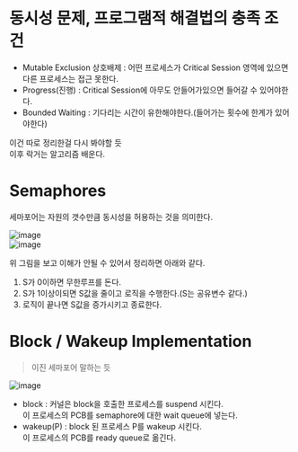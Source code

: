 # 동시성 문제, 프로그램적 해결법의 충족 조건 

* Mutable Exclusion 상호배제 : 어떤 프로세스가 Critical Session 영역에 있으면 다른 프로세스는 접근 못한다.   
* Progress(진행) : Critical Session에 아무도 안들어가있으면 들어갈 수 있어야한다.  
* Bounded Waiting : 기다리는 시간이 유한해야한다.(들어가는 횟수에 한계가 있어야한다)   
  
이건 따로 정리한걸 다시 봐야할 듯     
이후 락거는 알고리즘 배운다. 

# Semaphores 
세마포어는 자원의 갯수만큼 동시성을 허용하는 것을 의미한다.    

![image](https://user-images.githubusercontent.com/50267433/141104590-0db5ff4e-090c-4ff0-b7cc-70b6d03f61cf.png)   
![image](https://user-images.githubusercontent.com/50267433/141104931-44a172e3-3c07-4add-988b-8263d95bc8bd.png)      
   
위 그림을 보고 이해가 안될 수 있어서 정리하면 아래와 같다.   

1. S가 0이하면 무한루프를 돈다.   
2. S가 1이상이되면 S값을 줄이고 로직을 수행한다.(S는 공유변수 같다.)   
3. 로직이 끝나면 S값을 증가시키고 종료한다.   

# Block / Wakeup Implementation  
> 이진 세마포어 말하는 듯 

![image](https://user-images.githubusercontent.com/50267433/141110439-66d8c3e5-ac23-4b5d-a4db-b2295623303c.png)   
    
* block : 커널은 block을 호출한 프로세스를 suspend 시킨다.     
    이 프로세스의 PCB를 semaphore에 대한 wait queue에 넣는다.    
* wakeup(P) : block 된 프로세스 P를 wakeup 시킨다.  
    이 프로세스의 PCB를 ready queue로 옮긴다.   




